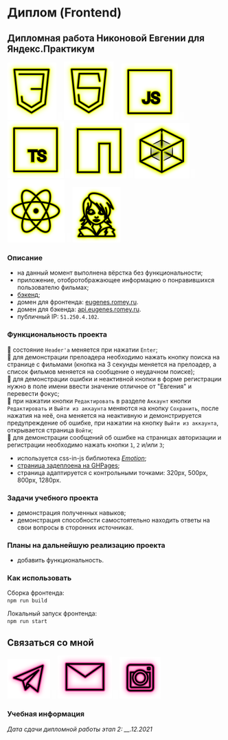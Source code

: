 # Диплом (Frontend)

## Дипломная работа Никоновой Евгении для Яндекс.Практикум

<p>
  <a href="https://developer.mozilla.org/ru/docs/Web/CSS"><img src="readme/icon-css3.svg" alt="CSS3"></a>
    <img src="readme/icon-whitespace-5px.svg"/>
  <a href="https://developer.mozilla.org/ru/docs/Glossary/HTML5"><img src="readme/icon-html5.svg" alt="HTML5"></a>
    <img src="readme/icon-whitespace-5px.svg"/>
  <a href="https://developer.mozilla.org/ru/docs/Web/JavaScript"><img src="readme/icon-js.svg" alt="JS"></a>
    <img src="readme/icon-whitespace-5px.svg"/>
  <a href="https://www.typescriptlang.org/"><img src="readme/icon-ts.svg" alt="TS"></a>
    <img src="readme/icon-whitespace-5px.svg"/>
  <a href="https://npmjs.com/"><img src="readme/icon-npm.svg" alt="NPM"></a>
    <img src="readme/icon-whitespace-5px.svg"/>
  <a href="https://webpack.js.org/"><img src="readme/icon-webpack.svg" alt="WebPack"></a>
    <!-- <img src="readme/icon-whitespace-5px.svg"/>
  <a href="https://ru.wikipedia.org/wiki/REST"><img src="readme/icon-api.svg" alt="REST API"></a> -->
    <img src="readme/icon-whitespace-5px.svg"/>
  <a href="https://ru.reactjs.org/"><img src="readme/icon-react.svg" alt="React"></a>
    <!-- <img src="readme/icon-whitespace-5px.svg"/>
  <a href="https://formik.org/"><img src="readme/icon-formik.svg" alt="Formik"></a> -->
    <img src="readme/icon-whitespace-5px.svg"/>
  <a href="https://emotion.sh/docs/introduction"><img src="readme/icon-emotion.svg" alt="Emotion"></a>
</p>

### Описание

- на данный момент выполнена вёрстка без функциональности;
- приложение, отобротображающее информацию о понравившихся пользователю фильмах;
- [бэкенд](https://github.com/beagle-elgaeb/edu-movies-explorer-api);
- домен для фронтенда: [eugenes.romey.ru](https://eugenes.romey.ru).
- домен для бэкенда: [api.eugenes.romey.ru](https://api.eugenes.romey.ru).
- публичный IP: `51.250.4.102`.

### Функциональность проекта

:small_red_triangle: состояние `Header'а` меняется при нажатии `Enter`;  
:small_red_triangle: для демонстрации прелоадера необходимо нажать кнопку поиска на странице с фильмами (кнопка на 3 секунды меняется на прелоадер, а список фильмов меняется на сообщение о неудачном поиске);  
:small_red_triangle: для демонстрации ошибки и неактивной кнопки в форме регистрации нужно в поле имени ввести значение отличное от "Евгения" и перевести фокус;  
:small_red_triangle: при нажатии кнопки `Редактировать` в разделе `Аккаунт` кнопки `Редактировать` и `Выйти из аккаунта` меняются на кнопку `Сохранить`, после нажатия на неё, она меняется на неактивную и демонстрируется предупреждение об ошибке, при нажатии на кнопку `Выйти из аккаунта`, открывается страница `Войти`;  
:small_red_triangle: для демонстрации сообщений об ошибке на страницах авторизации и регистрации необходимо нажать кнопки `1`, `2` и/или `3`;  

- используется css-in-js библиотека _[Emotion](https://emotion.sh/docs/introduction)_;
- [страница задеплоена на GHPages](https://beagle-elgaeb.github.io/edu-movies-explorer-frontend/);
- страница адаптируется с контрольными точками: 320px, 500px, 800px, 1280px.

<!-- - фронтенд загружает с сервера профиль пользователя и фотографии; -->
<!-- - имеется возможность редактировать профиль, добавлять, удалять и оценивать лайками фотографии; -->
<!-- - ревлизована лайф-валидация с _[Formik](https://formik.org/)_ и _[Yup](https://github.com/jquense/yup)_; -->
<!-- - проработан UX (при отправке данных на сервер меняется состояние кнопки / появляются loader'ы); -->

### Задачи учебного проекта

- демонстрация полученных навыков;
- демонстрация способности самостоятельно находить ответы на свои вопросы в сторонних источниках.

### Планы на дальнейшую реализацию проекта

- добавить функциональность.

### Как использовать

Сборка фронтенда:  
`npm run build`

Локальный запуск фронтенда:  
`npm run start`

## Связаться со мной

<p>
  <a href="https://t.me/evgevgevge"><img src="readme/icon-tg.svg" alt="Telegram"></a>
    <img src="readme/icon-whitespace-5px.svg"/>
  <a href="mailto:beagle-elgaeb@ya.ru"><img src="readme/icon-mail.svg" alt="Mail"></a>
    <img src="readme/icon-whitespace-5px.svg"/>
  <a href="https://www.instagram.com/evg._.su/"><img src="readme/icon-inst.svg" alt="Instagram"></a>
</p>

### Учебная информация

_Дата сдачи дипломной работы этап 2: \_\_.12.2021_

